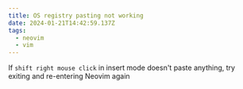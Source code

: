 ```yaml
---
title: OS registry pasting not working
date: 2024-01-21T14:42:59.137Z
tags:
  - neovim
  - vim
---
```

If `shift right mouse click` in insert mode doesn't paste anything, try exiting and re-entering Neovim again